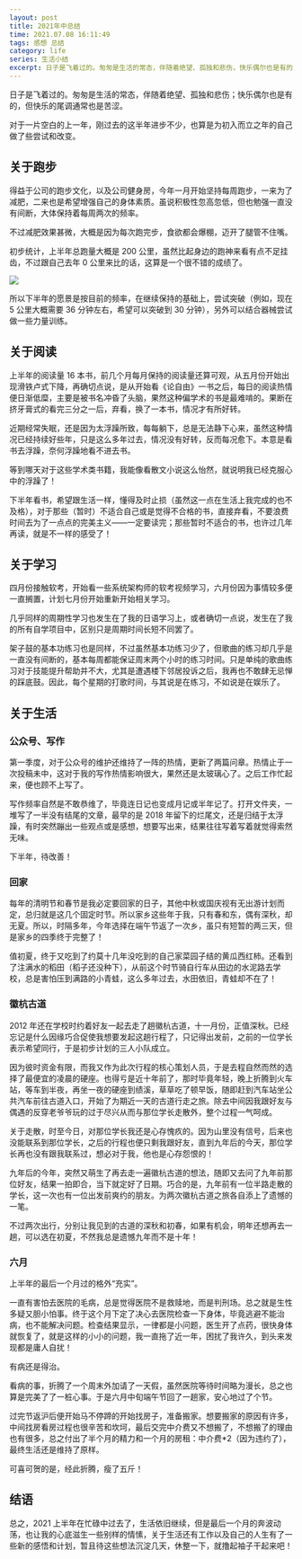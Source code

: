 ```yaml
---
layout: post
title: 2021年中总结
time: 2021.07.08 16:11:49
tags: 感想 总结
category: life
series: 生活小结
excerpt: 日子是飞着过的。匆匆是生活的常态，伴随着绝望、孤独和悲伤，快乐偶尔也是有的，但快乐的尾调通常也是苦涩。
---
```


日子是飞着过的。匆匆是生活的常态，伴随着绝望、孤独和悲伤；快乐偶尔也是有的，但快乐的尾调通常也是苦涩。

对于一片空白的上一年，刚过去的这半年进步不少，也算是为初入而立之年的自己做了些尝试和改变。

## 关于跑步

得益于公司的跑步文化，以及公司健身房，今年一月开始坚持每周跑步，一来为了减肥，二来也是希望增强自己的身体素质。虽说积极性忽高忽低，但也勉强一直没有间断，大体保持着每周两次的频率。

不过减肥效果甚微，大概是因为每次跑完步，食欲都会爆棚，迈开了腿管不住嘴。

初步统计，上半年总跑量大概是 200 公里，虽然比起身边的跑神来看有点不足挂齿，不过跟自己去年 0 公里来比的话，这算是一个很不错的成绩了。

<img src="{{ site.baseurl}}/images/post/2021-07-08-mid-year-summary/pic01.jpg" />

所以下半年的愿景是按目前的频率，在继续保持的基础上，尝试突破（例如，现在 5 公里大概需要 36 分钟左右，希望可以突破到 30 分钟），另外可以结合器械尝试做一些力量训练。

## 关于阅读

上半年的阅读量 16 本书，前几个月每月保持的阅读量还算可观，从五月份开始出现滑铁卢式下降，再确切点说，是从开始看《论自由》一书之后，每日的阅读热情便日渐低糜，主要是被书名冲昏了头脑，果然这种偏学术的书是最难啃的。果断在挤牙膏式的看完三分之一后，弃看，换了一本书，情况才有所好转。

近期经常失眠，还是因为太浮躁所致，每每躺下，总是无法静下心来，虽然这种情况已经持续好些年，只是这么多年过去，情况没有好转，反而每况愈下。本意是看书去浮躁，奈何浮躁地看不进去书。

等到哪天对于这些学术类书籍，我能像看散文小说这么怡然，就说明我已经克服心中的浮躁了！

下半年看书，希望跟生活一样，懂得及时止损（虽然这一点在生活上我完成的也不及格），对于那些（暂时）不适合自己或是觉得不合格的书，直接弃看，不要浪费时间去为了一点点的完美主义——一定要读完；那些暂时不适合的书，也许过几年再读，就是不一样的感受了！

## 关于学习

四月份接触软考，开始看一些系统架构师的软考视频学习，六月份因为事情较多便一直搁置，计划七月份开始重新开始相关学习。

几乎同样的周期性学习也发生在了我的日语学习上，或者确切一点说，发生在了我的所有自学项目中，区别只是周期时间长短不同罢了。

架子鼓的基本功练习也是同样，不过虽然基本功练习少了，但歌曲的练习却几乎是一直没有间断的，基本每周都能保证周末两个小时的练习时间。只是单纯的歌曲练习对于技能提升帮助并不大，尤其是遭遇楼下邻居投诉之后，我再也不敢肆无忌惮的踩底鼓。因此，每个星期的打歌时间，与其说是在练习，不如说是在娱乐了。

## 关于生活

### 公众号、写作

第一季度，对于公众号的维护还维持了一阵的热情，更新了两篇问章。热情止于一次投稿未中，这对于我的写作热情影响很大，果然还是太玻璃心了。之后工作忙起来，便也顾不上写了。

写作频率自然是不敢恭维了，毕竟连日记也变成月记或半年记了。打开文件夹，一堆写了一半没有结尾的文章，最早的是 2018 年留下的烂尾文，还是归结于太浮躁，有时突然蹦出一些观点或是感想，想要写出来，结果往往写着写着就觉得索然无味。

下半年，待改善！

### 回家

每年的清明节和春节是我必定要回家的日子，其他中秋或国庆视有无出游计划而定，总归就是这几个固定时节。所以家乡这些年于我，只有春和东，偶有深秋，却无夏。所以，时隔多年，今年选择在端午节返了一次乡，虽只有短暂的两三天，但是家乡的四季终于完整了！

值初夏，终于又吃到了约莫十几年没吃到的自己家菜园子结的黄瓜西红柿。还看到了注满水的稻田（稻子还没种下），从前这个时节骑自行车从田边的水泥路去学校，总是害怕压到满路的小青蛙，这么多年过去，水田依旧，青蛙却不在了！

### 徽杭古道

2012 年还在学校时约着好友一起去走了趟徽杭古道，十一月份，正值深秋。已经忘记是什么因缘巧合促使我想要发起这趟行程了，只记得出发前，之前的一位学长表示希望同行，于是初步计划的三人小队成立。

因为彼时资金有限，而我又作为此次行程的核心策划人员，于是去程自然而然的选择了最便宜的凌晨的硬座。也得亏是近十年前了，那时毕竟年轻，晚上折腾到火车站，等车到半夜，再坐一夜的硬座到绩溪，草草吃了顿早饭，随即赶到汽车站坐公共汽车前往古道入口，开始了为期近一天的古道行走之旅。除去中间因我跟好友与偶遇的反穿老爷爷玩的过于尽兴从而与那位学长走散外，整个过程一气呵成。

关于走散，时至今日，对那位学长我还是心存愧疚的。因为山里没有信号，后来也没能联系到那位学长，之后的行程也便只剩我跟好友，直到九年后的今天，那位学长再也没有跟我联系过，想必对于我，他也是心存怨恨的！

九年后的今年，突然又萌生了再去走一遍徽杭古道的想法，随即又去问了九年前那位好友，结果一拍即合，当下就定好了日期。巧合的是，九年前有一位半路走散的学长，这一次也有一位出发前爽约的朋友。为两次徽杭古道之旅各自添上了遗憾的一笔。

不过两次出行，分别让我见到的古道的深秋和初春，如果有机会，明年还想再去一趟，可以选在初夏，不然我总是遗憾九年而不是十年！

### 六月

上半年的最后一个月过的格外“充实”。

一直有害怕去医院的毛病，总是觉得医院不是救赎地，而是判刑场。总之就是生性多疑又胆小怕事。终于这个月下定了决心去医院检查一下身体，毕竟逃避不能治病，也不能解决问题。检查结果显示，一律都是小问题，医生开了点药，很快身体就恢复了，就是这样的小小的问题，我一直拖了近一年，困扰了我许久，到头来发现都是庸人自扰！

有病还是得治。

看病的事，折腾了一个周末外加请了一天假，虽然医院等待时间略为漫长，总之也算是完美了了一桩心事。于是六月中旬端午节回了一趟家，安心地过了个节。

过完节返沪后便开始马不停蹄的开始找房子，准备搬家。想要搬家的原因有许多，中间找房看房过程也很辛苦和坎坷，最后交完中介费又不想搬了，不想搬了的理由也有很多，总之付出了半个月的精力和一个月的房租：中介费\*2（因为违约了），最终生活还是维持了原样。

可喜可贺的是，经此折腾，瘦了五斤！

## 结语

总之，2021 上半年在忙碌中过去了，生活依旧继续，但是最后一个月的奔波动荡，也让我的心底滋生一些别样的情愫，关于生活还有工作以及自己的人生有了一些新的感悟和计划，暂且待这些想法沉淀几天，休整一下，就撸起袖子干起来吧！
